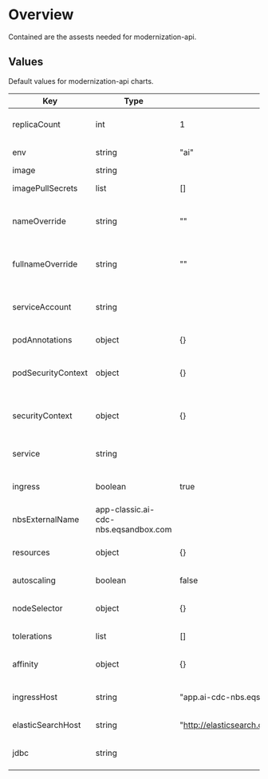 # Overview

Contained are the assests needed for modernization-api.

## Values

Default values for modernization-api charts.

| Key | Type | Default | Description |
| -------------- | -------------- | -------------- | -------------- |
| replicaCount | int | 1 | Number of Pods maintained |
| env | string | "ai" | Environment information |
| image | string |  | Build image |
| imagePullSecrets | list | [] | Secrets for build image |
| nameOverride | string | "" | replaces name of chart on install |
| fullnameOverride | string | "" | replaces full generated name on install |
| serviceAccount | string |  | Used to created a service account |
| podAnnotations | object | {} | Attach metadata |
| podSecurityContext | object | {} | Defines privilege and access control |
| securityContext | object | {} | Defines privilege and access control |
| service | string |  | Configures service ClusterIP |
| ingress | boolean | true | Creation of Ingress resource |
| nbsExternalName | app-classic.ai-cdc-nbs.eqsandbox.com |  | Defines DNS record |
| resources | object | {} | Enable default resources |
| autoscaling | boolean | false | Pod autoscaler |
| nodeSelector | object | {} | Node assignment to Pod |
| tolerations | list | [] | Set Pod tolerations |
| affinity | object | {} | Define needed contraints |
| ingressHost | string | "app.ai-cdc-nbs.eqsandbox.com" | configure ingress hostname |
| elasticSearchHost | string | "<http://elasticsearch.default.svc.cluster.local:9200>" | Elastic search host |
| jdbc | string |  | Java database connection |
